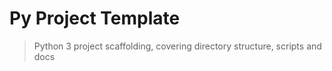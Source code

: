 # Py Project Template
> Python 3 project scaffolding, covering directory structure, scripts and docs
